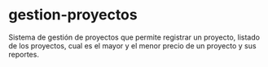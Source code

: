 # gestion-proyectos
Sistema de gestión de proyectos que permite registrar un proyecto, listado de los proyectos, cual es el mayor y el menor precio de un proyecto y sus reportes.
